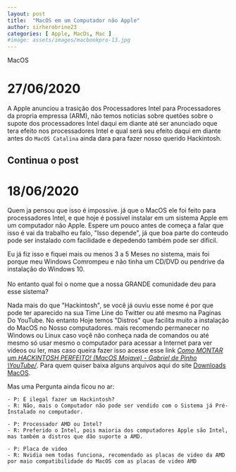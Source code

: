 ```yaml
---
layout: post
title:  "MacOS em um Computador não Apple"
author: sirherobrine23
categories: [ Apple, MacOs, Mac ]
#image: assets/images/macbookpro-13.jpg
---
```


MacOS

# 27/06/2020

A Apple anunciou a trasição dos Processadores Intel para Processadores da propria empressa (ARM), não temos noticias sobre quetões sobre o supote dos processadores Intel daqui em diante até ser anunciado oque tera efeito nos processadores Intel e qual será seu efeito daqui em diante antes do `MacOS Catalina` ainda dara para fazer nosso querido Hackintosh. 

## Continua o post


# 18/06/2020

Quem ja pensou que isso é impossive. já que o MacOS ele foi feito para processadores Intel, e que hoje é possivel instalar em um sistema Apple em um computador não Apple. Espere um pouco antes de começa a falar que isso é vai da trabalho eu falo, "Isso depende", já que boa parte do conteudo pode ser instalado com facilidade e depedendo também pode ser dificil.

Eu já fiz isso e fiquei mais ou menos 3 a 5 Meses no sistema, mais foi porque meu Windows Comrompeu e não tinha um CD/DVD ou pendrive da instalação do Windows 10.
<br>
<br>
No entanto qual foi o nome que a nossa GRANDE comunidade deu para esse sistema? 

Nada mais do que "Hackintosh", se você já ouviu esse nome é por que pode ter aparecido na sua Time Line do Twitter ou até mesmo na Paginas Do YouTube. No entanto Hoje temos "Distros" que facilita muito a instalação do MacOS no Nosso computadores. mais recomendo permanecer no Windows ou Linux caso voçê não conheça nada de comandos ou até mesmo só usar mesmo o computador para acessar a Internet para ver vídeos ou ler, mas caso queira fazer isso acesse esse link [*Como MONTAR um HACKINTOSH PERFEITO! (MacOS Mojave) - Gabriel de Pinho
 \YouTube/*](https://www.youtube.com/watch?v=0CVCf7e_fds). Para quem quiser baixa alguns arquivos aqui do site [Downloads MacOS](/macos-distros.html).

 Mas uma Pergunta ainda ficou no ar: 
    
    - P: É ilegal fazer um Hackintosh?
    - R: Não, mais o Computador não pode ser vendido com o Sistema já Pré-Instalado no computador.

    - P: Processador AMD ou Intel?
    - R: Preferido o Intel, pois maioria dos computadores Apple são Intel, mas também a distros que dão suporte a AMD.

    - P: Placa de video
    - R: Nvidia nem todas funciona, recomendado as placas de video da AMD por maio compatibilidade do MacOS com as placas de video AMD
